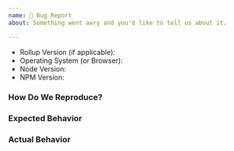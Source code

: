 ```yaml
---
name: 🐞 Bug Report
about: Something went awry and you'd like to tell us about it.

---
```


<!--
  ⚡️ katchow! We 💛 issues.

  Please - do not - remove this template.
  Please - do not - skip or remove parts of this template.
  Or your issue may be closed.

  👉🏽 Need help or tech support? Please don't open an issue!
  Head to https://gitter.im/rollup/rollup or https://stackoverflow.com/questions/tagged/rollupjs

  ❤️ Rollup? Please consider supporting our collective:
  👉 https://opencollective.com/rollup/donate
-->

- Rollup Version (if applicable):
- Operating System (or Browser):
- Node Version:
- NPM Version:

### How Do We Reproduce?

<!--
  Issues without minimal reproductions will be closed! Please provide a repro by:
  1. Using the REPL at https://rollupjs.org/repl, or
  2. Provide a repository link (Read https://git.io/fNzHA for instructions)
-->


### Expected Behavior


### Actual Behavior


<!--
  Most issues can be expressed or demonstrated through the REPL or a repository.
  However, the situation may arise where some small code snippets also need to
  be provided. In that situation, please add your code below using
  Fenced Code Blocks (https://help.github.com/articles/creating-and-highlighting-code-blocks/)
-->


